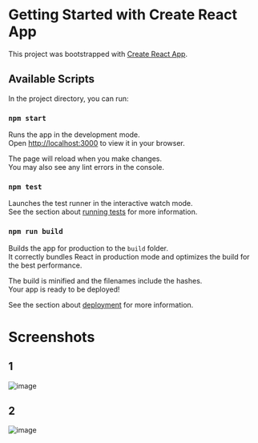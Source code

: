 # Getting Started with Create React App

This project was bootstrapped with [Create React App](https://github.com/facebook/create-react-app).

## Available Scripts

In the project directory, you can run:

### `npm start`

Runs the app in the development mode.\
Open [http://localhost:3000](http://localhost:3000) to view it in your browser.

The page will reload when you make changes.\
You may also see any lint errors in the console.

### `npm test`

Launches the test runner in the interactive watch mode.\
See the section about [running tests](https://facebook.github.io/create-react-app/docs/running-tests) for more information.

### `npm run build`

Builds the app for production to the `build` folder.\
It correctly bundles React in production mode and optimizes the build for the best performance.

The build is minified and the filenames include the hashes.\
Your app is ready to be deployed!

See the section about [deployment](https://facebook.github.io/create-react-app/docs/deployment) for more information.


# Screenshots 
## 1
![image](https://user-images.githubusercontent.com/75438874/235428474-5ac4b949-d6e4-46a4-b06d-0148020d818e.png)

## 2
![image](https://user-images.githubusercontent.com/75438874/235428489-3403a8b7-a93e-4b5e-a516-efabed80ee18.png)



